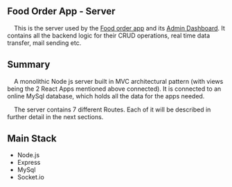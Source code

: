 ## Food Order App - Server 

&nbsp;&nbsp;&nbsp;&nbsp;This is the server used by the 
[Food order app](https://courageous-frangipane-c90c9e.netlify.app/) and its
[Admin Dashboard](https://6378372e9d407f764d34917b--subtle-nasturtium-5d32c7.netlify.app/).
It contains all the backend logic for their CRUD operations, real time data transfer,
mail sending etc.

## Summary
&nbsp;&nbsp;&nbsp;&nbsp;A monolithic Node js server built in MVC architectural pattern 
(with views being the 2 React Apps mentioned above connected). It is connected
to an online MySql database, which holds all the data for the apps needed. 

&nbsp;&nbsp;&nbsp;&nbsp;The server contains 7 different Routes. Each of it will be 
described in further detail in the next sections.

## Main Stack

- Node.js
- Express
- MySql
- Socket.io